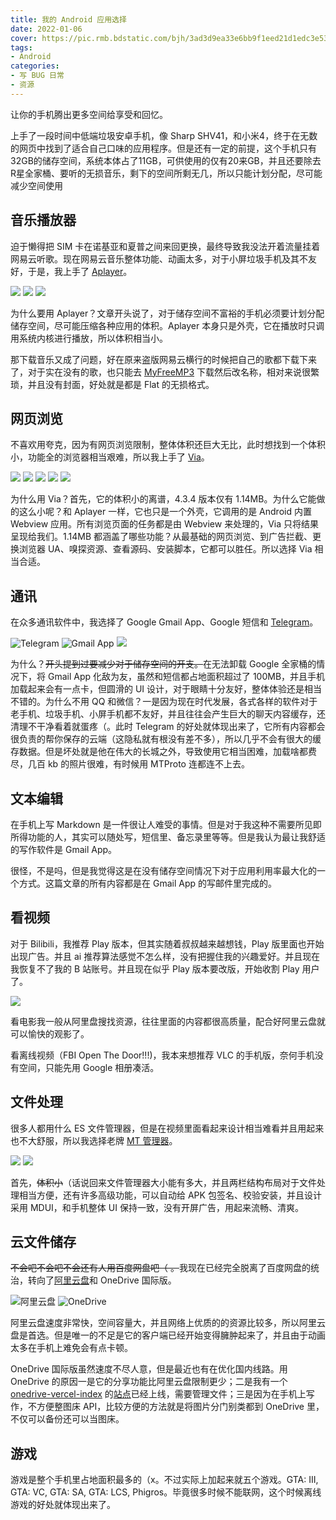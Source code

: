```yaml
---
title: 我的 Android 应用选择
date: 2022-01-06
cover: https://pic.rmb.bdstatic.com/bjh/3ad3d9ea33e6bb9f1eed21d1edc3e532.png
tags:
- Android
categories:
- 写 BUG 日常
- 资源
---
```

让你的手机腾出更多空间给享受和回忆。
<!--more-->

上手了一段时间中低端垃圾安卓手机，像 Sharp SHV41，和小米4，终于在无数的网页中找到了适合自己口味的应用程序。但是还有一定的前提，这个手机只有32GB的储存空间，系统本体占了11GB，可供使用的仅有20来GB，并且还要除去R星全家桶、要听的无损音乐，剩下的空间所剩无几，所以只能计划分配，尽可能减少空间使用

## 音乐播放器

迫于懒得把 SIM 卡在诺基亚和夏普之间来回更换，最终导致我没法开着流量挂着网易云听歌。现在网易云音乐整体功能、动画太多，对于小屏垃圾手机及其不友好，于是，我上手了 [Aplayer](https://github.com/rRemix/APlayer)。

<div class="justified-gallery">

![](https://pic.rmb.bdstatic.com/bjh/e9ef093f483358dcb6c73ab09c8968c9.png)
![](https://pic.rmb.bdstatic.com/bjh/365fc71a1bd12316a02745739dca556a.png)
![](https://pic.rmb.bdstatic.com/bjh/b78b8060888ec670c364f41057bb916f.png)

</div>

为什么要用 Aplayer？文章开头说了，对于储存空间不富裕的手机必须要计划分配储存空间，尽可能压缩各种应用的体积。Aplayer 本身只是外壳，它在播放时只调用系统内核进行播放，所以体积相当小。

那下载音乐又成了问题，好在原来盗版网易云横行的时候把自己的歌都下载下来了，对于实在没有的歌，也只能去 [MyFreeMP3](http://tool.liumingye.cn/music/?page=searchPage) 下载然后改名称，相对来说很繁琐，并且没有封面，好处就是都是 Flat 的无损格式。

## 网页浏览

不喜欢用夸克，因为有网页浏览限制，整体体积还巨大无比，此时想找到一个体积小，功能全的浏览器相当艰难，所以我上手了 [Via](https://viayoo.com/zh-cn/)。

<div class="justified-gallery">

![](https://pic.rmb.bdstatic.com/bjh/03da662f6184823107e74e6150a5f50f.png)
![](https://pic.rmb.bdstatic.com/bjh/4582f8fae2846bb0e2eeeef9b137a882.png)
![](https://pic.rmb.bdstatic.com/bjh/81aaa51332f5482047e74b93fb069b51.png)
![](https://pic.rmb.bdstatic.com/bjh/2b47b8962a774374137b1a548208d9ae.png)
![](https://pic.rmb.bdstatic.com/bjh/93d73f18ee23745e1022b4e59d59bdd8.png)

</div>

为什么用 Via？首先，它的体积小的离谱，4.3.4 版本仅有 1.14MB。为什么它能做的这么小呢？和 Aplayer 一样，它也只是一个外壳，它调用的是 Android 内置 Webview 应用。所有浏览页面的任务都是由 Webview 来处理的，Via 只将结果呈现给我们。1.14MB 都涵盖了哪些功能？从最基础的网页浏览、到广告拦截、更换浏览器 UA、嗅探资源、查看源码、安装脚本，它都可以胜任。所以选择 Via 相当合适。

## 通讯

在众多通讯软件中，我选择了 Google  Gmail App、Google 短信和 [Telegram](https://telegram.org/)。

<div class="justified-gallery">

![Telegram](https://pic.rmb.bdstatic.com/bjh/68751ecfb54b719ba7ac55fb89b998a2.png)
![Gmail App](https://pic.rmb.bdstatic.com/bjh/b933a78ca1c387c66bc1891dc0d05787.png)
![](https://pic.rmb.bdstatic.com/bjh/69af03f2c0b0be16be39f330a6d0270d.png)

</div>

为什么？~~开头提到过要减少对于储存空间的开支。~~在无法卸载 Google 全家桶的情况下，将 Gmail App 化敌为友，虽然和短信都占地面积超过了 100MB，并且手机加载起来会有一点卡，但圆滑的 UI 设计，对于眼睛十分友好，整体体验还是相当不错的。为什么不用 QQ 和微信？一是因为现在时代发展，各式各样的软件对于老手机、垃圾手机、小屏手机都不友好，并且往往会产生巨大的聊天内容缓存，还清理不干净看着就蛋疼（。此时 Telegram 的好处就体现出来了，它所有内容都会很负责的帮你保存的云端（这隐私就有根没有差不多），所以几乎不会有很大的缓存数据。但是坏处就是他在伟大的长城之外，导致使用它相当困难，加载啥都费尽，几百 kb 的照片很难，有时候用 MTProto 连都连不上去。

## 文本编辑

在手机上写 Markdown 是一件很让人难受的事情。但是对于我这种不需要所见即所得功能的人，其实可以随处写，短信里、备忘录里等等。但是我认为最让我舒适的写作软件是 Gmail App。

很怪，不是吗，但是我觉得这是在没有储存空间情况下对于应用利用率最大化的一个方式。这篇文章的所有内容都是在 Gmail App 的写邮件里完成的。

## 看视频

对于 Bilibili，我推荐 Play 版本，但其实随着叔叔越来越想钱，Play 版里面也开始出现广告。并且 ai 推荐算法感觉不怎么样，没有把握住我的兴趣爱好。并且现在我恢复不了我的 B 站账号。并且现在似乎 Play 版本要改版，开始收割 Play 用户了。

<div class="justified-gallery">

![](https://pic.rmb.bdstatic.com/bjh/1256d9788ba0787f5a7d3f1bde3e29a4.png)

</div>

看电影我一般从阿里盘搜找资源，往往里面的内容都很高质量，配合好阿里云盘就可以愉快的观影了。

看离线视频（FBI Open The Door!!!)，我本来想推荐 VLC 的手机版，奈何手机没有空间，只能先用 Google 相册凑活。

## 文件处理

很多人都用什么 ES 文件管理器，但是在视频里面看起来设计相当难看并且用起来也不大舒服，所以我选择老牌 [MT 管理器](https://d.binmt.cc)。

<div class="justified-gallery">

![](https://pic.rmb.bdstatic.com/bjh/5de3dcdbad6ef271b04dabf08bc250e5.png)
![](https://pic.rmb.bdstatic.com/bjh/01351d1251294b8b6990363dfee3db89.png)

</div>
  
首先，~~体积小~~（话说回来文件管理器大小能有多大，并且两栏结构布局对于文件处理相当方便，还有许多高级功能，可以自动给 APK 包签名、校验安装，并且设计采用 MDUI，和手机整体 UI 保持一致，没有开屏广告，用起来流畅、清爽。

## 云文件储存

~~不会吧不会吧不会还有人用百度网盘吧（ 。~~我现在已经完全脱离了百度网盘的统治，转向了[阿里云盘](https://aliyundrive.com)和 OneDrive 国际版。

<div class="justified-gallery">

![阿里云盘](https://pic.rmb.bdstatic.com/bjh/ec7888e372ece516b5d58ec26eef883e.png)
![OneDrive](https://pic.rmb.bdstatic.com/bjh/daaed19c1bc87d270a7d7c1dee2ce904.png)

</div>

阿里云盘速度非常快，空间容量大，并且网络上优质的的资源比较多，所以阿里云盘是首选。但是唯一的不足是它的客户端已经开始变得臃肿起来了，并且由于动画太多在手机上难免会有点卡顿。

OneDrive 国际版虽然速度不尽人意，但是最近也有在优化国内线路。用 OneDrive 的原因一是它的分享功能比阿里云盘限制更少；二是我有一个 [onedrive-vercel-index](https://github.com/spencerwooo/onedrive-vercel-index/discussions) 的[站点](https://od.nofated.win)已经上线，需要管理文件；三是因为在手机上写作，不方便整图床 API，比较方便的方法就是将图片分门别类都到 OneDrive 里，不仅可以备份还可以当图床。

## 游戏

游戏是整个手机里占地面积最多的（x。不过实际上加起来就五个游戏。GTA: III, GTA: VC, GTA: SA, GTA: LCS, Phigros。毕竟很多时候不能联网，这个时候离线游戏的好处就体现出来了。
